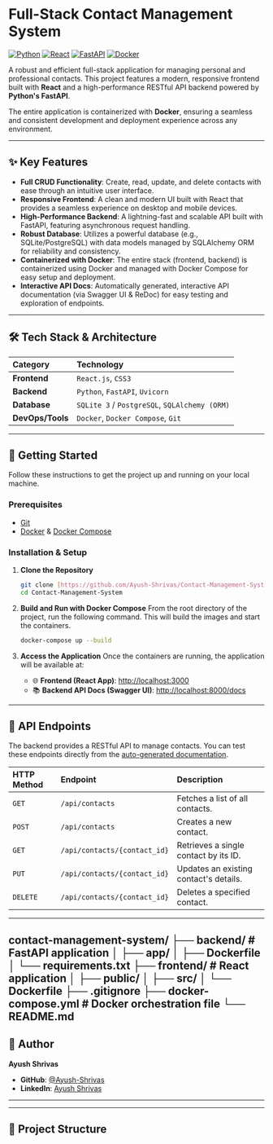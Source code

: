 # Full-Stack Contact Management System


[![Python](https://img.shields.io/badge/Python-3.9%2B-blue.svg)](https://www.python.org/)
[![React](https://img.shields.io/badge/React-18.x-61DAFB.svg?logo=react)](https://reactjs.org/)
[![FastAPI](https://img.shields.io/badge/FastAPI-0.100%2B-05998b.svg?logo=fastapi)](https://fastapi.tiangolo.com/)
[![Docker](https://img.shields.io/badge/Docker-Ready-2496ED.svg?logo=docker)](https://www.docker.com/)

A robust and efficient full-stack application for managing personal and professional contacts. This project features a modern, responsive frontend built with **React** and a high-performance RESTful API backend powered by **Python's FastAPI**.

The entire application is containerized with **Docker**, ensuring a seamless and consistent development and deployment experience across any environment.

---

## ✨ Key Features

-   **Full CRUD Functionality**: Create, read, update, and delete contacts with ease through an intuitive user interface.
-   **Responsive Frontend**: A clean and modern UI built with React that provides a seamless experience on desktop and mobile devices.
-   **High-Performance Backend**: A lightning-fast and scalable API built with FastAPI, featuring asynchronous request handling.
-   **Robust Database**: Utilizes a powerful database (e.g., SQLite/PostgreSQL) with data models managed by SQLAlchemy ORM for reliability and consistency.
-   **Containerized with Docker**: The entire stack (frontend, backend) is containerized using Docker and managed with Docker Compose for easy setup and deployment.
-   **Interactive API Docs**: Automatically generated, interactive API documentation (via Swagger UI & ReDoc) for easy testing and exploration of endpoints.

---

## 🛠️ Tech Stack & Architecture

| Category        | Technology                                                                |
| :-------------- | :------------------------------------------------------------------------ |
| **Frontend** | `React.js`, `CSS3`                                                        |
| **Backend** | `Python`, `FastAPI`, `Uvicorn`                                            |
| **Database** | `SQLite 3` / `PostgreSQL`, `SQLAlchemy (ORM)`                             |
| **DevOps/Tools**| `Docker`, `Docker Compose`, `Git`                                         |

---

## 🚀 Getting Started

Follow these instructions to get the project up and running on your local machine.

### Prerequisites

-   [Git](https://git-scm.com/)
-   [Docker](https://www.docker.com/products/docker-desktop) & [Docker Compose](https://docs.docker.com/compose/install/)

### Installation & Setup

1.  **Clone the Repository**
    ```sh
    git clone [https://github.com/Ayush-Shrivas/Contact-Management-System.git](https://github.com/Ayush-Shrivas/Contact-Management-System.git)
    cd Contact-Management-System
    ```

2.  **Build and Run with Docker Compose**
    From the root directory of the project, run the following command. This will build the images and start the containers.
    ```sh
    docker-compose up --build
    ```

3.  **Access the Application**
    Once the containers are running, the application will be available at:
    -   🌐 **Frontend (React App)**: [http://localhost:3000](http://localhost:3000)
    -   📚 **Backend API Docs (Swagger UI)**: [http://localhost:8000/docs](http://localhost:8000/docs)

---

## 📝 API Endpoints

The backend provides a RESTful API to manage contacts. You can test these endpoints directly from the [auto-generated documentation](http://localhost:8000/docs).

| HTTP Method | Endpoint                 | Description                         |
| :---------- | :----------------------- | :---------------------------------- |
| `GET`       | `/api/contacts`          | Fetches a list of all contacts.     |
| `POST`      | `/api/contacts`          | Creates a new contact.              |
| `GET`       | `/api/contacts/{contact_id}` | Retrieves a single contact by its ID. |
| `PUT`       | `/api/contacts/{contact_id}` | Updates an existing contact's details. |
| `DELETE`    | `/api/contacts/{contact_id}` | Deletes a specified contact.        |

---
contact-management-system/
├── backend/                # FastAPI application
│   ├── app/
│   ├── Dockerfile
│   └── requirements.txt
├── frontend/               # React application
│   ├── public/
│   ├── src/
│   └── Dockerfile
├── .gitignore
├── docker-compose.yml      # Docker orchestration file
└── README.md
---

## 👤 Author

**Ayush Shrivas**

-   **GitHub**: [@Ayush-Shrivas](https://github.com/Ayush-Shrivas)
-   **LinkedIn**: [Ayush Shrivas](https://www.linkedin.com/in/ayush-shrivas-190475299/)

---


---

## 📂 Project Structure

